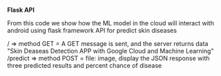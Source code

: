 **Flask API**

From this code we show how the ML model in the cloud will interact with android using flask framework API for predict skin diseases

/ => method GET = A GET message is sent, and the server returns data "Skin Deaseas Detection APP with Google Cloud and Machine Learning" 
/predict => method POST = file: image, display the JSON response with three predicted results and percent chance of disease

